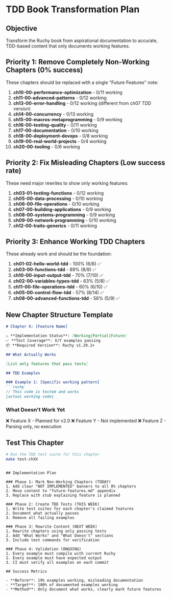 # TDD Book Transformation Plan

## Objective
Transform the Ruchy book from aspirational documentation to accurate, TDD-based content that only documents working features.

## Priority 1: Remove Completely Non-Working Chapters (0% success)
These chapters should be replaced with a single "Future Features" note:

1. **ch10-00-performance-optimization** - 0/11 working
2. **ch11-00-advanced-patterns** - 0/12 working  
3. **ch13-00-error-handling** - 0/12 working (different from ch07 TDD version)
4. **ch14-00-concurrency** - 0/13 working
5. **ch15-00-macros-metaprogramming** - 0/9 working
6. **ch16-00-testing-quality** - 0/11 working
7. **ch17-00-documentation** - 0/10 working
8. **ch18-00-deployment-devops** - 0/8 working
9. **ch19-00-real-world-projects** - 0/4 working
10. **ch20-00-tooling** - 0/6 working

## Priority 2: Fix Misleading Chapters (Low success rate)
These need major rewrites to show only working features:

1. **ch03-01-testing-functions** - 0/12 working
2. **ch05-00-data-processing** - 0/10 working
3. **ch06-00-file-operations** - 0/10 working  
4. **ch07-00-building-applications** - 0/9 working
5. **ch08-00-systems-programming** - 0/9 working
6. **ch09-00-network-programming** - 0/10 working
7. **ch12-00-traits-generics** - 0/11 working

## Priority 3: Enhance Working TDD Chapters
These already work and should be the foundation:

1. **ch01-02-hello-world-tdd** - 100% (6/6) ✅
2. **ch03-00-functions-tdd** - 89% (8/9) ✅
3. **ch10-00-input-output-tdd** - 70% (7/10) ✅
4. **ch02-00-variables-types-tdd** - 63% (5/8) ✅
5. **ch11-00-file-operations-tdd** - 60% (6/10) ✅
6. **ch05-00-control-flow-tdd** - 57% (8/14) ✅
7. **ch08-00-advanced-functions-tdd** - 56% (5/9) ✅

## New Chapter Structure Template

```markdown
# Chapter X: [Feature Name]

⚠️ **Implementation Status**: [Working|Partial|Future]
✅ **Test Coverage**: X/Y examples passing
📦 **Required Version**: Ruchy v1.29.1+

## What Actually Works

[List only features that pass tests]

## TDD Examples

### Example 1: [Specific working pattern]
```ruchy
// This code is tested and works
[actual working code]
```

### What Doesn't Work Yet

❌ Feature X - Planned for v2.0
❌ Feature Y - Not implemented
❌ Feature Z - Parsing only, no execution

## Test This Chapter

```bash
# Run the TDD test suite for this chapter
make test-chXX
```
```

## Implementation Plan

### Phase 1: Mark Non-Working Chapters (TODAY)
1. Add clear "NOT IMPLEMENTED" banners to all 0% chapters
2. Move content to "future-features.md" appendix
3. Replace with stub explaining feature is planned

### Phase 2: Create TDD Tests (THIS WEEK)
1. Write test suites for each chapter's claimed features
2. Document what actually passes
3. Remove all failing examples

### Phase 3: Rewrite Content (NEXT WEEK)
1. Rewrite chapters using only passing tests
2. Add "What Works" and "What Doesn't" sections
3. Include test commands for verification

### Phase 4: Validation (ONGOING)
1. Every example must compile with current Ruchy
2. Every example must have expected output
3. CI must verify all examples on each commit

## Success Metrics

- **Before**: 19% examples working, misleading documentation
- **Target**: 100% of documented examples working
- **Method**: Only document what works, clearly mark future features
